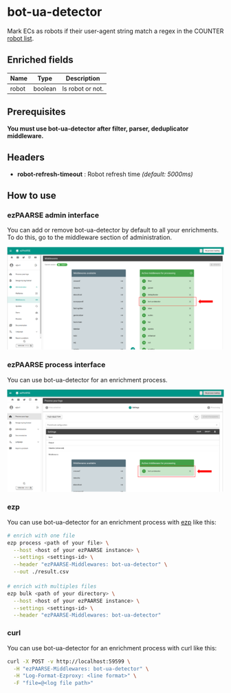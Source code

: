# bot-ua-detector

Mark ECs as robots if their user-agent string match a regex in the COUNTER [robot list](https://raw.githubusercontent.com/atmire/COUNTER-Robots/master/generated/COUNTER_Robots_list.txt).

## Enriched fields

| Name | Type | Description |
| --- | --- | --- |
| robot | boolean | Is robot or not. |

## Prerequisites

**You must use bot-ua-detector after filter, parser, deduplicator middleware.**

## Headers

+ **robot-refresh-timeout** : Robot refresh time *(default: 5000ms)*

## How to use

### ezPAARSE admin interface

You can add or remove bot-ua-detector by default to all your enrichments. To do this, go to the middleware section of administration.

![image](./docs/admin-interface.png)

### ezPAARSE process interface

You can use bot-ua-detector for an enrichment process.

![image](./docs/process-interface.png)

### ezp

You can use bot-ua-detector for an enrichment process with [ezp](https://github.com/ezpaarse-project/node-ezpaarse) like this:

```bash
# enrich with one file
ezp process <path of your file> \
  --host <host of your ezPAARSE instance> \
  --settings <settings-id> \
  --header "ezPAARSE-Middlewares: bot-ua-detector" \
  --out ./result.csv

# enrich with multiples files
ezp bulk <path of your directory> \
  --host <host of your ezPAARSE instance> \
  --settings <settings-id> \
  --header "ezPAARSE-Middlewares: bot-ua-detector" 

```

### curl

You can use bot-ua-detector for an enrichment process with curl like this:

```bash
curl -X POST -v http://localhost:59599 \
  -H "ezPAARSE-Middlewares: bot-ua-detector" \
  -H "Log-Format-Ezproxy: <line format>" \
  -F "file=@<log file path>"

```